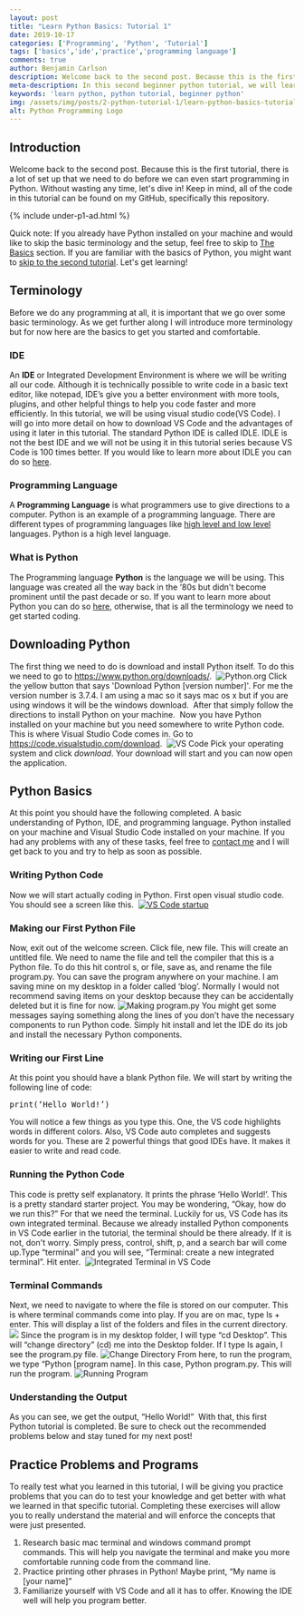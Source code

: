 ```yaml
---
layout: post
title: "Learn Python Basics: Tutorial 1"
date: 2019-10-17
categories: ['Programming', 'Python', 'Tutorial']
tags: ['basics','ide','practice','programming language']
comments: true
author: Benjamin Carlson
description: Welcome back to the second post. Because this is the first tutorial, there is a lot of set up that we need to do before we can even start programming in Python
meta-description: In this second beginner python tutorial, we will learn python environments, basic syntax, VSCode and much more.
keywords: 'learn python, python tutorial, beginner python'
img: /assets/img/posts/2-python-tutorial-1/learn-python-basics-tutorial1.png
alt: Python Programming Logo
---
```


## Introduction

Welcome back to the second post. Because this is the first tutorial, there is a lot of set up that we need to do before we can even start programming in Python. Without wasting any time, let's dive in! Keep in mind, all of the code in this tutorial can be found on my GitHub, specifically this repository.

{% include under-p1-ad.html %}

<span style="font-weight: 400;">Quick note: If you already have Python installed on your machine and would like to skip the basic terminology and the setup, feel free to skip to</span> [The Basics](#basics) <span style="font-weight: 400;">section. If you are familiar with the basics of Python, you might want to [skip to the second tutorial](https://www.computersciencecentral.dev/python-tutorial-2-variables-comments-and-data-types/). Let's get learning!</span>

## Terminology

<span style="font-weight: 400;">Before we do any programming at all, it is important that we go over some basic terminology. As we get further along I will introduce more terminology but for now here are the basics to get you started and comfortable.</span>

### IDE

An **IDE** <span style="font-weight: 400;">or Integrated Development Environment is where we will be writing all our code. Although it is technically possible to write code in a basic text editor, like notepad, IDE’s give you a better environment with more tools, plugins, and other helpful things to help you code faster and more efficiently. In this tutorial, we will be using visual studio code(VS Code). I will go into more detail on how to download VS Code and the advantages of using it later in this tutorial. The standard Python IDE is called IDLE. IDLE is not the best IDE and we will not be using it in this tutorial series because VS Code is 100 times better. If you would like to learn more about IDLE you can do so</span> [<span style="font-weight: 400;">here</span>](https://docs.python.org/3/library/idle.html)<span style="font-weight: 400;">. </span>

### Programming Language

A **Programming** **Language** <span style="font-weight: 400;">is what programmers use to give directions to a computer. Python is an example of a programming language. There are different types of programming languages like</span> [<span style="font-weight: 400;">high level</span> <span style="font-weight: 400;">and</span> <span style="font-weight: 400;">low level</span>](https://www.geeksforgeeks.org/difference-between-high-level-and-low-level-languages/) <span style="font-weight: 400;">languages. Python is a high level language.</span>

### What is Python

The Programming language **Python** <span style="font-weight: 400;">is the language we will be using. This language was created all the way back in the ‘80s but didn't become prominent until the past decade or so. If you want to learn more about Python</span> <span style="font-weight: 400;">you can do so [here](https://www.w3schools.com/python/python_intro.asp)</span><span style="font-weight: 400;">, otherwise, that is all the terminology we need to get started coding.</span>

## Downloading Python

<span style="font-weight: 400;">The first thing we need to do is download and install Python itself. To do this we need to go to</span> [<span style="font-weight: 400;">https://www.python.org/downloads/</span>](https://www.python.org/downloads/)<span style="font-weight: 400;">. </span> ![Python.org](https://www.benjamincarlson.net/blog/wp-content/uploads/2019/10/1-1-300x205.png) Click the yellow button that says 'Download Python [version number]'. For me the version number is 3.7.4.<span style="font-weight: 400;"> I am using a mac so it says mac os x but if you are using windows it will be the windows download. </span> <span style="font-weight: 400;">After that simply follow the directions to install Python on your machine. </span> <span style="font-weight: 400;">Now you have Python installed on your machine but you need somewhere to write Python code. This is where Visual Studio Code comes in. Go to</span> [<span style="font-weight: 400;">https://code.visualstudio.com/download</span>](https://code.visualstudio.com/download)<span style="font-weight: 400;">. </span> <span style="font-weight: 400;">![VS Code](https://www.benjamincarlson.net/blog/wp-content/uploads/2019/10/2-1-300x205.png)</span> <span style="font-weight: 400;">Pick your operating system and click</span> _<span style="font-weight: 400;">download</span>_<span style="font-weight: 400;">. Your download will start and you can now open the application.   </span>

## Python Basics

<span style="font-weight: 400;">At this point you should have the following completed. A basic understanding of Python, IDE, and programming language. Python installed on your machine and Visual Studio Code installed on your machine. If you had any problems with any of these tasks, feel free to</span> [<span style="font-weight: 400;">contact me</span>](https://computersciencecentral.dev/contact/) <span style="font-weight: 400;">and I will get back to you and try to help as soon as possible.</span>

### Writing Python Code

<span style="font-weight: 400;">Now we will start actually coding in Python. First open visual studio code. You should see a screen like this. </span> [![VS Code startup](https://www.benjamincarlson.net/blog/wp-content/uploads/2019/10/3-1-300x188.png)](https://computersciencecentral.dev/wp-content/uploads/2019/10/3.png)

### Making our First Python File

<span style="font-weight: 400;">Now, exit out of the welcome screen. Click file, new file. This will create an untitled file. We need to name the file and tell the compiler that this is a Python file. To do this hit control s, or file, save as, and rename the file program.py. You can save the program anywhere on your machine. I am saving mine on my desktop in a folder called ‘blog’. Normally I would not recommend saving items on your desktop because they can be accidentally deleted but it is fine for now.</span> ![Making program.py](https://www.benjamincarlson.net/blog/wp-content/uploads/2019/10/4-1-300x169.png) <span style="font-weight: 400;">You might get some messages saying something along the lines of you don’t have the necessary components to run Python code. Simply hit install and let the IDE do its job and install the necessary Python components.</span>  

### Writing our First Line

<span style="font-weight: 400;">At this point you should have a blank Python file. We will start by writing the following line of code:</span>

<pre class="theme:github toolbar:2 lang:default highlight:0 decode:true" title="First line of python code">print(‘Hello World!’)
</pre>

<span style="font-weight: 400;">You will notice a few things as you type this. One, the VS code highlights words in different colors. Also, VS Code auto completes and suggests words for you. These are 2 powerful things that good IDEs have. It makes it easier to write and read code.</span>

### Running the Python Code

<span style="font-weight: 400;">This code is pretty self explanatory. It prints the phrase ‘Hello World!’. This is a pretty standard starter project. You may be wondering, “Okay, how do we run this?” For that we need the terminal. Luckily for us, VS Code has its own integrated terminal. Because we already installed Python components in VS Code earlier in the tutorial, the terminal should be there already. If it is not, don't worry. Simply press, control, shift, p, and a search bar will come up.Type “terminal” and you will see, “Terminal: create a new integrated terminal”. Hit enter. </span> ![Integrated Terminal in VS Code](https://www.benjamincarlson.net/blog/wp-content/uploads/2019/10/6-1-300x94.png)

### Terminal Commands

<span style="font-weight: 400;">Next, we need to navigate to where the file is stored on our computer. This is where terminal commands come into play. If you are on mac, type ls + enter. This will display a list of the folders and files in the current directory.</span> <span style="font-weight: 400;">![](https://www.benjamincarlson.net/blog/wp-content/uploads/2019/10/7-1-300x48.png)</span> <span style="font-weight: 400;">Since the program is in my desktop folder, I will type “cd Desktop”. This will </span><span style="font-weight: 400;"></span> <span style="font-weight: 400;">“change directory” (cd) me into the Desktop folder. If I type ls again, I see the program.py file.</span> ![Change Directory](https://www.benjamincarlson.net/blog/wp-content/uploads/2019/10/8-1-300x51.png) <span style="font-weight: 400;">From here, to run the program, we type “Python [program name]. In this case, Python program.py. This will run the program.</span> ![Running Program](https://www.benjamincarlson.net/blog/wp-content/uploads/2019/10/9-1-300x45.png)

### Understanding the Output

<span style="font-weight: 400;">As you can see, we get the output, “Hello World!” </span> With that, this first <span style="font-weight: 400;">Python</span> tutorial is completed. Be sure to check out the recommended problems below and stay tuned for my next post!

## Practice Problems and Programs

<span style="font-weight: 400;">To really test what you learned in this tutorial, I will be giving you practice problems that you can do to test your knowledge and get better with what we learned in that specific tutorial. Completing these exercises will allow you to really understand the material and will enforce the concepts that were just presented. </span>

1.  <span style="font-weight: 400;">Research basic mac terminal and windows command prompt commands. This will help you navigate the terminal and make you more comfortable running code from the command line. </span>
2.  <span style="font-weight: 400;">Practice printing other phrases in Python! Maybe print, “My name is [your name]”</span>
3.  <span style="font-weight: 400;">Familiarize yourself with VS Code and all it has to offer. Knowing the IDE well will help you program better.  </span>

